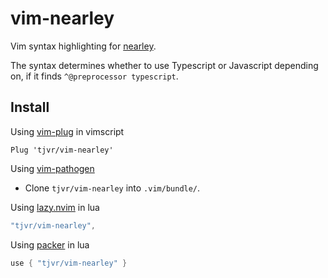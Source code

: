 # vim-nearley

Vim syntax highlighting for [nearley](https://github.com/kach/nearley).

The syntax determines whether to use Typescript or Javascript depending on, if it finds `^@preprocessor typescript`.

## Install

Using [vim-plug](https://github.com/junegunn/vim-plug) in vimscript
```vim
Plug 'tjvr/vim-nearley'
```

Using [vim-pathogen](https://github.com/tpope/vim-pathogen)

- Clone `tjvr/vim-nearley` into `.vim/bundle/`.

Using [lazy.nvim](https://github.com/folke/lazy.nvim) in lua
```lua
"tjvr/vim-nearley",
```

Using [packer](https://github.com/wbthomason/packer.nvim) in lua
```lua
use { "tjvr/vim-nearley" }
```

